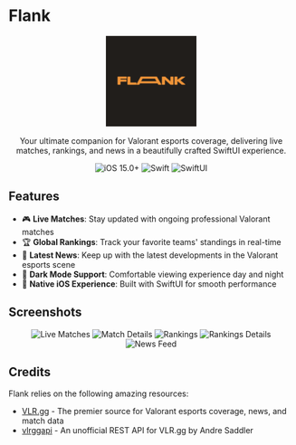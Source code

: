 # Flank

<p align="center">
  <img src=".github/Images/logo.PNG" width="160" alt="Flank Logo">
</p>

<p align="center">
  Your ultimate companion for Valorant esports coverage, delivering live matches, rankings, and news in a beautifully crafted SwiftUI experience.
</p>

<p align="center">
  <img src="https://img.shields.io/badge/iOS-15.0+-blue.svg" alt="iOS 15.0+">
  <img src="https://img.shields.io/badge/swift-%23FA7343.svg?style=flat&logo=swift&logoColor=white" alt="Swift">
  <img src="https://img.shields.io/badge/swiftui-%2302569B.svg?style=flat&logo=swift&logoColor=white" alt="SwiftUI">
</p>

## Features

- 🎮 **Live Matches**: Stay updated with ongoing professional Valorant matches
- 🏆 **Global Rankings**: Track your favorite teams' standings in real-time
- 📰 **Latest News**: Keep up with the latest developments in the Valorant esports scene
- 🌙 **Dark Mode Support**: Comfortable viewing experience day and night
- 📱 **Native iOS Experience**: Built with SwiftUI for smooth performance

## Screenshots

<p align="center">
  <img src="https://github.com/user-attachments/assets/c6f046cd-fbfa-4b7f-a6c9-0592945d5326" width="200" alt="Live Matches">
  <img src="https://github.com/user-attachments/assets/0f038436-0705-4a73-b199-ff59ed7eff12" width="200" alt="Match Details">
  <img src="https://github.com/user-attachments/assets/e5c01814-1b37-405c-a7ec-f081d213cc6b" width="200" alt="Rankings">
  <img src="https://github.com/user-attachments/assets/5c9e7d44-3e95-4922-9145-afe9358eb541" width="200" alt="Rankings Details">
  <img src="https://github.com/user-attachments/assets/90b2b513-4949-452a-a6dd-51a5199fd7e5" width="200" alt="News Feed">
</p>

## Credits

Flank relies on the following amazing resources:

- [VLR.gg](https://vlr.gg) - The premier source for Valorant esports coverage, news, and match data
- [vlrggapi](https://github.com/axsddlr/vlrggapi) - An unofficial REST API for VLR.gg by Andre Saddler
